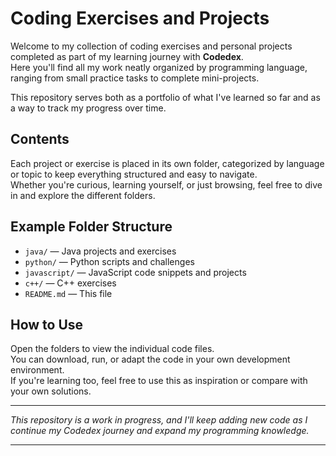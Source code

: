 # Coding Exercises and Projects

Welcome to my collection of coding exercises and personal projects completed as part of my learning journey with **Codedex**.  
Here you'll find all my work neatly organized by programming language, ranging from small practice tasks to complete mini-projects.

This repository serves both as a portfolio of what I've learned so far and as a way to track my progress over time.

## Contents

Each project or exercise is placed in its own folder, categorized by language or topic to keep everything structured and easy to navigate.  
Whether you're curious, learning yourself, or just browsing, feel free to dive in and explore the different folders.

## Example Folder Structure

- `java/` — Java projects and exercises  
- `python/` — Python scripts and challenges  
- `javascript/` — JavaScript code snippets and projects  
- `c++/` — C++ exercises  
- `README.md` — This file

## How to Use

Open the folders to view the individual code files.  
You can download, run, or adapt the code in your own development environment.  
If you're learning too, feel free to use this as inspiration or compare with your own solutions.

---

*This repository is a work in progress, and I'll keep adding new code as I continue my Codedex journey and expand my programming knowledge.*

---
